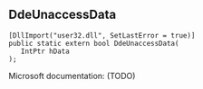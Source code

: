 ## DdeUnaccessData

```
[DllImport("user32.dll", SetLastError = true)]
public static extern bool DdeUnaccessData(
   IntPtr hData
);
```

Microsoft documentation: (TODO)
